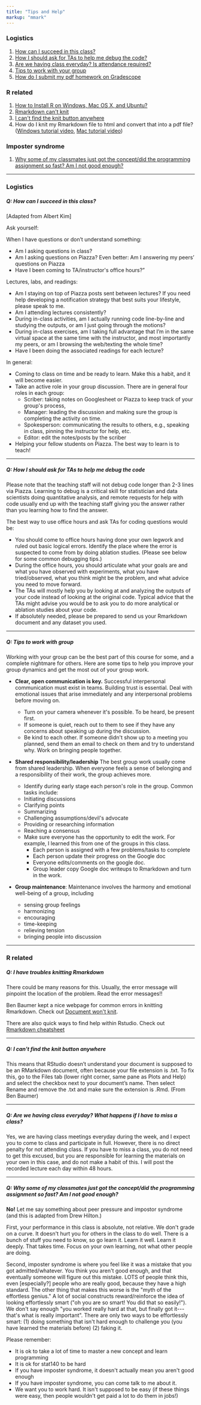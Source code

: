 ```yaml
---
title: "Tips and Help"
markup: "mmark"
---
```

### Logistics
1. [How can I succeed in this class?](#success)
2. [How I should ask for TAs to help me debug the code?](#debug)
3. [Are we having class everyday? Is attendance required?](#attendance)
4. [Tips to work with your group](#group)
5. [How do I submit my pdf homework on Gradescope](https://www.youtube.com/watch?v=u-pK4GzpId0)

### R related 
1. [How to Install R on Windows, Mac OS X, and Ubuntu?](https://www.datacamp.com/community/tutorials/installing-R-windows-mac-ubuntu)
2. [Rmarkdown can't knit](#rmarkdown)
3. [I can't find the knit button anywhere](#knit)
4. How do I knit my Rmarkdown file to html and convert that into a pdf file? ([Windows tutorial video](https://mtholyoke.zoom.us/rec/share/TDRIo8MQpMgDK5Dk6iVlP6S2j31M04y5LJAY96kSClbUt0gSE4TipnCzP8SiolGX.ZKCVQwJck5q7XIKA?startTime=1603757314000), [Mac tutorial video](https://mtholyoke.zoom.us/rec/share/TDRIo8MQpMgDK5Dk6iVlP6S2j31M04y5LJAY96kSClbUt0gSE4TipnCzP8SiolGX.ZKCVQwJck5q7XIKA?startTime=1603757120000))


### Imposter syndrome
1. [Why some of my classmates just got the concept/did the programming assignment so fast? Am I not good enough?](#imposter)

<hr>


### Logistics
##### <a name="success"></a>Q: How can I succeed in this class?
[Adapted from Albert Kim]

Ask yourself:

When I have questions or don’t understand something:
* Am I asking questions in class?
* Am I asking questions on Piazza? Even better: Am I answering my peers’ questions on Piazza
* Have I been coming to TA/instructor's office hours?”

Lectures, labs, and readings:
* Am I staying on top of Piazza posts sent between lectures? If you need help developing a notification strategy that best suits your lifestyle, please speak to me.
* Am I attending lectures consistently?
* During in-class activities, am I actually running code line-by-line and studying the outputs, or am I just going through the motions?
* During in-class exercises, am I taking full advantage that I’m in the same virtual space at the same time with the instructor, and most importantly my peers, or am I browsing the web/texting the whole time?
* Have I been doing the associated readings for each lecture?

In general:
* Coming to class on time and be ready to learn. Make this a habit, and it will become easier. 
* Take an active role in your group discussion. There are in general four roles in each group:
    * Scriber: taking notes on Googlesheet or Piazza to keep track of your group's process, 
    * Manager: leading the discussion and making sure the group is completing the activity on time.
    * Spokesperson: communicating the results to others, e.g., speaking in class, pinning the instructor for help, etc. 
    * Editor: edit the notes/posts by the scriber
*  Helping your fellow students on Piazza. The best way to learn is to teach!

<hr>

##### <a name="debug"></a>Q: How I should ask for TAs to help me debug the code

Please note that the teaching staff will not debug code longer than 2-3 lines via Piazza. Learning to debug is a critical skill for statistician and data scientists doing quantitative analysis, and remote requests for help with code usually end up with the teaching staff giving you the answer rather than you learning how to find the answer.

The best way to use office hours and ask TAs for coding questions would be:
* You should come to office hours having done your own legwork and ruled out basic logical errors. Identify the place where the error is suspected to come from by doing ablation studies. (Please see below for some common debugging tips.)
* During the office hours, you should articulate what your goals are and what you have observed with experiments, what you have tried/observed, what you think might be the problem, and what advice you need to move forward.
* The TAs will mostly help you by looking at and analyzing the outputs of your code instead of looking at the original code. Typical advice that the TAs might advise you would be to ask you to do more analytical or ablation studies about your code. 
* If absolutely needed, please be prepared to send us your Rmarkdown document and any dataset you used. 

<hr> 

##### <a name="group"></a>Q: Tips to work with group

Working with your group can be the best part of this course for some, and a complete nightmare for others. Here are some tips to help you improve your group dynamics and get the most out of your group work. 

* **Clear, open communication is key.** Successful interpersonal communication must exist in teams. Building trust is essential.  Deal with emotional issues that arise immediately and any interpersonal problems before moving on.  

    * Turn on your camera whenever it's possible. To be heard, be present first.
    * If someone is quiet, reach out to them to see if they have any concerns about speaking up during the discussion. 
    * Be kind to each other. If someone didn't show up to a meeting you planned, send them an email to check on them and try to understand why. Work on bringing people together. 

* **Shared responsibility/leadership** The best group work usually come from shared leadership. When everyone feels a sense of belonging and a responsibility of their work, the group achieves more.

    * Identify during early stage each person's role in the group. Common tasks include:
    * Initiating discussions
    * Clarifying points
    * Summarizing
    * Challenging assumptions/devil's advocate
    * Providing or researching information
    * Reaching a consensus
    * Make sure everyone has the opportunity to edit the work. For example, I learned this from one of the groups in this class. 
        * Each person is assigned with a few problems/tasks to complete
        * Each person update their progress on the Google doc
        * Everyone edits/comments on the google doc.
        * Group leader copy Google doc writeups to Rmarkdown and turn in the work.

* **Group maintenance**: Maintenance involves the harmony and emotional well-being of a group, including
    * sensing group feelings
    * harmonizing
    * encouraging
    * time-keeping
    * relieving tension
    * bringing people into discussion

<hr> 

### R related 
##### <a name="rmarkdown"></a>Q: I have troubles knitting Rmarkdown

There could be many reasons for this. Usually, the error message will pinpoint the location of the problem. Read the error messages!!

Ben Baumer kept a nice webpage for common errors in knitting Rmarkdown. Check out [Document won't knit](https://smithcollege-sds.github.io/sds-www/rmarkdown_problems.html#Document_won’t_knit).

There are also quick ways to find help within Rstudio. Check out [Rmarkdown cheatsheet](https://rmarkdown.rstudio.com/lesson-15.html)

<hr> 

##### <a name="rmarkdown"></a>Q: I can't find the knit button anywhere
This means that RStudio doesn’t understand your document is supposed to be an RMarkdown document, often because your file extension is .txt. To fix this, go to the Files tab (lower right corner, same pane as Plots and Help) and select the checkbox next to your document’s name. Then select Rename and remove the .txt and make sure the extension is .Rmd. (From Ben Baumer)

<hr> 

##### <a name="attendance"></a>Q: Are we having class everyday? What happens if I have to miss a class?

Yes, we are having class meetings everyday during the week, and I expect you to come to class and participate in full. However, there is no direct penalty for not attending class. If you have to miss a class, you do not need to get this excused, but you are responsible for learning the materials on your own in this case, and do not make a habit of this. I will post the recorded lecture each day within 48 hours. 

<hr> 

##### <a name="imposter"></a>Q: Why some of my classmates just got the concept/did the programming assignment so fast? Am I not good enough?

**No!** Let me say something about peer pressure and impostor syndrome (and this is adapted from Drew Hilton.)

First, your performance in this class is absolute, not relative.  We don't grade on a curve.  It doesn't hurt you for others in the class to do well.  There is a bunch of stuff you need to know, so go learn it.  Learn it well.  Learn it deeply. That takes time.  Focus on your own learning, not what other people are doing. 

Second, imposter syndrome is where you feel like it was a mistake that you got admitted/whatever.  You think you aren't good enough, and that eventually someone will figure out this mistake. LOTS of people think this, even [especially?] people who are really good, because they have a high standard. The other thing that makes this worse is the "myth of the effortless genius."   A lot of social constructs reward/reinforce the idea of looking effortlessly smart  ("oh you are so smart! You did that so easily!").   We don't say enough "you worked really hard at that, but finally got it---that's what is really important".   There are only two ways to be effortlessly smart:  (1) doing something that isn't hard enough to challenge you (you have learned the materials before) (2) faking it. 

Please remember:
- It is ok to take a lot of time to master a new concept and learn programming
- It is ok for stat140 to be hard
- If you have imposter syndrome, it doesn't actually mean you aren't good enough
- If you have imposter syndrome, you can come talk to me about it.
- We want you to work hard.  It isn't supposed to be easy (if these things were easy, then people wouldn't get paid a lot to do them in jobs!) 

<br> 
